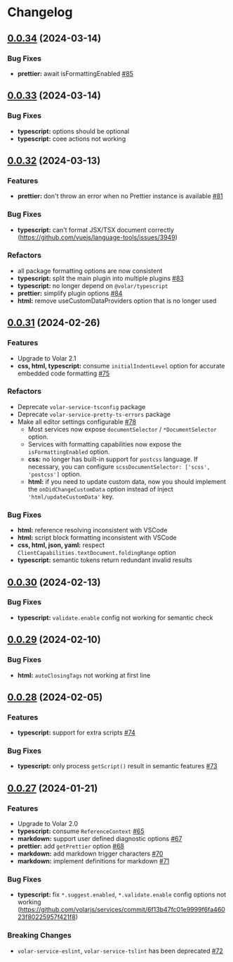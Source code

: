 # Changelog

## [0.0.34](https://github.com/volarjs/services/compare/v0.0.33...v0.0.34) (2024-03-14)

### Bug Fixes

- **prettier:** await isFormattingEnabled [#85](https://github.com/volarjs/services/issues/85)

## [0.0.33](https://github.com/volarjs/services/compare/v0.0.32...v0.0.33) (2024-03-14)

### Bug Fixes

- **typescript:** options should be optional
- **typescript:** coee actions not working

## [0.0.32](https://github.com/volarjs/services/compare/v0.0.31...v0.0.32) (2024-03-13)

### Features

- **prettier:** don't throw an error when no Prettier instance is available [#81](https://github.com/volarjs/services/issues/81)

### Bug Fixes

- **typescript:** can't format JSX/TSX document correctly (https://github.com/vuejs/language-tools/issues/3949)

### Refactors

- all package formatting options are now consistent
- **typescript:** split the main plugin into multiple plugins [#83](https://github.com/volarjs/services/issues/83)
- **typescript:** no longer depend on `@volar/typescript`
- **prettier:** simplify plugin options [#84](https://github.com/volarjs/services/issues/84)
- **html:** remove useCustomDataProviders option that is no longer used

## [0.0.31](https://github.com/volarjs/services/compare/v0.0.30...v0.0.31) (2024-02-26)

### Features

- Upgrade to Volar 2.1
- **css, html, typescript:** consume `initialIndentLevel` option for accurate embedded code formatting [#75](https://github.com/volarjs/services/issues/75)

### Refactors

- Deprecate `volar-service-tsconfig` package
- Deprecate `volar-service-pretty-ts-errors` package
- Make all editor settings configurable [#78](https://github.com/volarjs/services/issues/78)
	- Most services now expose `documentSelector` / `*DocumentSelector` option.
	- Services with formatting capabilities now expose the `isFormattingEnabled` option.
	- **css:** no longer has built-in support for `postcss` language. If necessary, you can configure `scssDocumentSelector: ['scss', 'postcss']` option.
	- **html:** if you need to update custom data, now you should implement the `onDidChangeCustomData` option instead of inject `'html/updateCustomData'` key.

### Bug Fixes

- **html:** reference resolving inconsistent with VSCode
- **html:** script block formatting inconsistent with VSCode
- **css, html, json, yaml:** respect `ClientCapabilities.textDocument.foldingRange` option
- **typescript:** semantic tokens return redundant invalid results

## [0.0.30](https://github.com/volarjs/services/compare/v0.0.29...v0.0.30) (2024-02-13)

### Bug Fixes

- **typescript:** `validate.enable` config not working for semantic check

## [0.0.29](https://github.com/volarjs/services/compare/v0.0.28...v0.0.29) (2024-02-10)

### Bug Fixes

- **html:** `autoClosingTags` not working at first line

## [0.0.28](https://github.com/volarjs/services/compare/v0.0.27...v0.0.28) (2024-02-05)

### Features

- **typescript:** support for extra scripts [#74](https://github.com/volarjs/services/issues/74)

### Bug Fixes

- **typescript:** only process `getScript()` result in semantic features [#73](https://github.com/volarjs/services/issues/73)

## [0.0.27](https://github.com/volarjs/services/compare/v0.0.17...v0.0.27) (2024-01-21)

### Features

- Upgrade to Volar 2.0
- **typescript:** consume `ReferenceContext` [#65](https://github.com/volarjs/services/issues/65)
- **markdown:** support user defined diagnostic options [#67](https://github.com/volarjs/services/issues/67)
- **prettier:** add `getPrettier` option [#68](https://github.com/volarjs/services/issues/68)
- **markdown:** add markdown trigger characters [#70](https://github.com/volarjs/services/issues/70)
- **markdown:** implement definitions for markdown [#71](https://github.com/volarjs/services/issues/71)

### Bug Fixes

- **typescript:** fix `*.suggest.enabled`, `*.validate.enable` config options not working (https://github.com/volarjs/services/commit/6f13b47fc01e9999f6fa46023f80225957f421f8)

### Breaking Changes

- `volar-service-eslint`, `volar-service-tslint` has been deprecated [#72](https://github.com/volarjs/services/issues/72)
